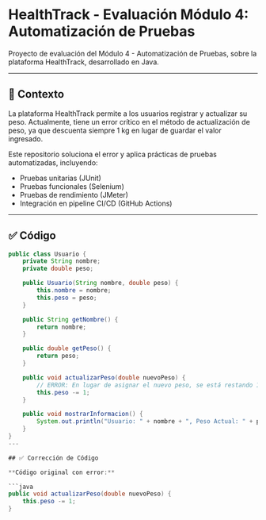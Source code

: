 # HealthTrack - Evaluación Módulo 4: Automatización de Pruebas

Proyecto de evaluación del Módulo 4 - Automatización de Pruebas, sobre la plataforma HealthTrack, desarrollado en Java.

---

## 🎯 Contexto

La plataforma HealthTrack permite a los usuarios registrar y actualizar su peso. Actualmente, tiene un error crítico en el método de actualización de peso, ya que descuenta siempre 1 kg en lugar de guardar el valor ingresado.

Este repositorio soluciona el error y aplica prácticas de pruebas automatizadas, incluyendo:
- Pruebas unitarias (JUnit)
- Pruebas funcionales (Selenium)
- Pruebas de rendimiento (JMeter)
- Integración en pipeline CI/CD (GitHub Actions)

---

## ✅ Código

```java
public class Usuario {
    private String nombre;
    private double peso;

    public Usuario(String nombre, double peso) {
        this.nombre = nombre;
        this.peso = peso;
    }

    public String getNombre() {
        return nombre;
    }

    public double getPeso() {
        return peso;
    }

    public void actualizarPeso(double nuevoPeso) {
        // ERROR: En lugar de asignar el nuevo peso, se está restando 1kg.
        this.peso -= 1;
    }

    public void mostrarInformacion() {
        System.out.println("Usuario: " + nombre + ", Peso Actual: " + peso + " kg");
    }
}
---

## ✅ Corrección de Código

**Código original con error:**

```java
public void actualizarPeso(double nuevoPeso) {
    this.peso -= 1;
}
